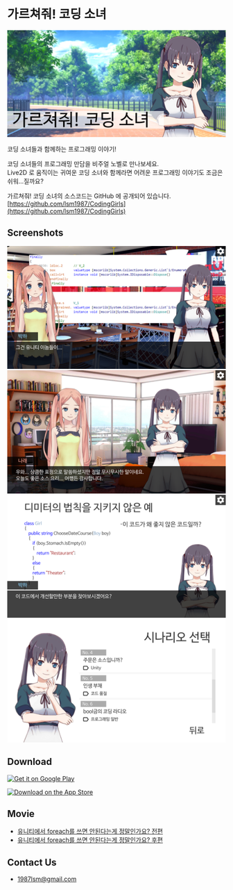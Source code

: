 가르쳐줘! 코딩 소녀
===
![GraphicImage](images/GraphicImage.png)

코딩 소녀들과 함께하는 프로그래밍 이야기!

코딩 소녀들의 프로그래밍 만담을 비주얼 노벨로 만나보세요.  
Live2D 로 움직이는 귀여운 코딩 소녀와 함께라면 어려운 프로그래밍 이야기도 조금은 쉬워...질까요?

가르쳐줘! 코딩 소녀의 소스코드는 GitHub 에 공개되어 있습니다.  
[https://github.com/lsm1987/CodingGirls](https://github.com/lsm1987/CodingGirls)

## Screenshots
![](images/Screenshot_5.5_02.png)
![](images/Screenshot_5.5_03.png)
![](images/Screenshot_5.5_04.png)
![](images/Screenshot_5.5_01.png)

## Download
<a href='https://play.google.com/store/apps/details?id=com.lsm1987.CodingGirls&hl=ko&pcampaignid=MKT-Other-global-all-co-prtnr-py-PartBadge-Mar2515-1'><img alt='Get it on Google Play' src='https://play.google.com/intl/en_us/badges/images/generic/en_badge_web_generic.png' height=60px/></a>

<a href='https://itunes.apple.com/us/app/%EA%B0%80%EB%A5%B4%EC%B3%90%EC%A4%98-%EC%BD%94%EB%94%A9-%EC%86%8C%EB%85%80/id1437807884?mt=8'><img alt='Download on the App Store' src='https://linkmaker.itunes.apple.com/assets/shared/badges/en-us/appstore-lrg.svg' height=40px/></a>

## Movie
* [유니티에서 foreach를 쓰면 안된다는게 정말인가요? 전편](https://www.youtube.com/watch?v=41syxzusX0w)
* [유니티에서 foreach를 쓰면 안된다는게 정말인가요? 후편](https://www.youtube.com/watch?v=WgEz6DutNkM)

## Contact Us
- 1987lsm@gmail.com
